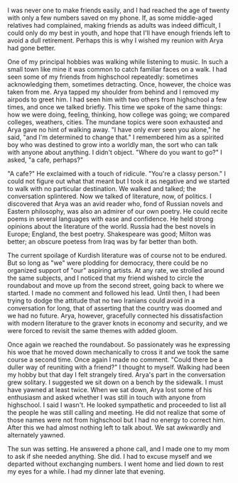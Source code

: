 I was never one to make friends easily, and I had reached the age of twenty with only a few numbers saved on my phone. If, as some middle-aged relatives had complained, making friends as adults was indeed difficult, I could only do my best in youth, and hope that I'll have enough friends left to avoid a dull retirement. Perhaps this is why I wished my reunion with Arya had gone better.
    
One of my principal hobbies was walking while listening to music. In such a small town like mine it was common to catch familiar faces on a walk. I had seen some of my friends from highschool repeatedly: sometimes acknowledging them, sometimes detracting. Once, however, the choice was taken from me. Arya tapped my shoulder from behind and I removed my airpods to greet him. I had seen him with two others from highschool a few times, and once we talked briefly. This time we spoke of the same things: how we were doing, feeling, thinking, how college was going; we compared colleges, weathers, cities. The mundane topics were soon exhausted and Arya gave no hint of walking away. "I have only ever seen you alone," he said, "and I'm determined to change that." I remembered him as a spirited boy who was destined to grow into a worldly man, the sort who can talk with anyone about anything. I didn't object. "Where do you want to go?" I asked, "a cafe, perhaps?"
    
"A cafe?" He exclaimed with a touch of ridicule. "You're a classy person." I could not figure out what that meant but I took it as negative and we started to walk with no particular destination. We walked and talked; the conversation splintered.  Now we talked of literature, now, of politics. I discovered that Arya was an avid reader who, fond of Russian novels and Eastern philosophy, was also an admirer of our own poetry. He could recite poems in several languages with ease and confidence. He held strong opinions about the literature of the world. Russia had the best novels in Europe; England, the best poetry. Shakespeare was good; Milton was better; an obscure poetess from Iraq was by far better than both.
    
The current spoilage of Kurdish literature was of course not to be endured. But so long as "we" were plodding for democracy, there could be no organized support of "our" aspiring artists. At any rate, we strolled around the same subjects, and I noticed that my friend wished to circle the roundabout and move up from the second street, going back to where we started. I made no comment and followed his lead. Until then, I had been trying to dodge the attitude that no two Iranians could avoid in a conversation for long, that of asserting that the country was doomed and we had no future. Arya, however, gracefully connected his dissatisfaction with modern literature to the graver knots in economy and security, and we were forced to revisit the same themes with added gloom.
    
Once again we reached the roundabout. So passionately was he expressing his woe that he moved down mechanically to cross it and we took the same course a second time. Once again I made no comment. "Could there be a duller way of reuniting with a friend?" I thought to myself. Walking had been my hobby but that day I felt strangely tired. Arya's part in the conversation grew solitary. I suggested we sit down on a bench by the sidewalk. I must have yawned at least twice. When we sat down, Arya lost some of his enthusiasm and asked whether I was still in touch with anyone from highschool. I said I wasn't. He looked sympathetic and proceeded to list all the people he was still calling and meeting. He did not realize that some of those names were not from highschool but I had no energy to correct him. After this we had almost nothing left to talk about. We sat awkwardly and alternately yawned.
    
The sun was setting. He answered a phone call, and I made one to my mom to ask if she needed anything. She did. I had to excuse myself and we departed without exchanging numbers. I went home and lied down to rest my eyes for a while. I had my dinner late that evening. 